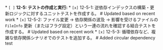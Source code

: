 \
    *   `[ ]` **12-5: テストの作成と実行:**
        *   `[x]` 12-5-1: 逆依存インデックスの構築・更新ロジックに対するユニットテストを作成する。 # Updated based on recent work
        *   `[x]` 12-5-2: ファイル変更 → 依存関係の波及 → 影響を受けるファイルの `FileInfo` 更新（またはフラグ設定）という一連の流れを確認する結合テストを作成する。 # Updated based on recent work
        *   `[x]` 12-5-3: 循環依存など、複雑な依存関係シナリオでのテストを追加する。 # Added circular dependency test 